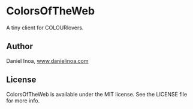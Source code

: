ColorsOfTheWeb
===========

A tiny client for COLOURlovers.

Author
------

Daniel Inoa, www.danielinoa.com

## License

ColorsOfTheWeb is available under the MIT license. See the LICENSE file for more info.

